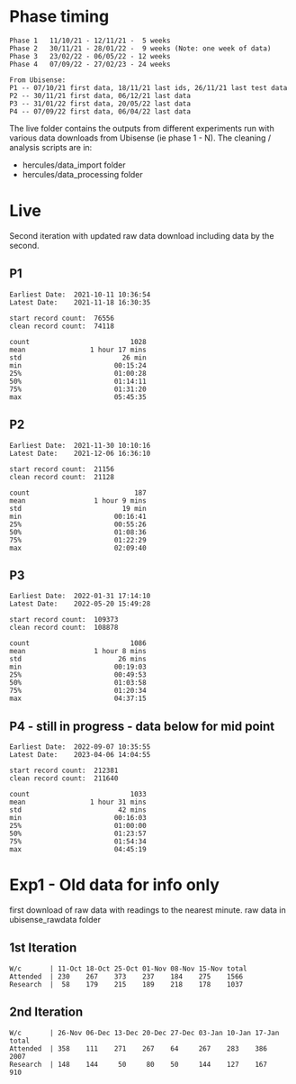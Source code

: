 # Phase timing

```
Phase 1   11/10/21 - 12/11/21 -  5 weeks 
Phase 2   30/11/21 - 28/01/22 -  9 weeks (Note: one week of data)
Phase 3   23/02/22 - 06/05/22 - 12 weeks 
Phase 4   07/09/22 - 27/02/23 - 24 weeks 

From Ubisense:
P1 -- 07/10/21 first data, 18/11/21 last ids, 26/11/21 last test data
P2 -- 30/11/21 first data, 06/12/21 last data
P3 -- 31/01/22 first data, 20/05/22 last data
P4 -- 07/09/22 first data, 06/04/22 last data
```

The live folder contains the outputs from different experiments run with various data downloads from Ubisense (ie phase 1 - N). The cleaning / analysis scripts are in:
- hercules/data_import folder
- hercules/data_processing folder


# Live 
Second iteration with updated raw data download including data by the second.

## P1
```
Earliest Date:  2021-10-11 10:36:54
Latest Date:    2021-11-18 16:30:35

start record count:  76556
clean record count:  74118

count                         1028
mean                1 hour 17 mins
std                         26 min
min                       00:15:24
25%                       01:00:28
50%                       01:14:11
75%                       01:31:20
max                       05:45:35
```

## P2 
```
Earliest Date:  2021-11-30 10:10:16
Latest Date:    2021-12-06 16:36:10

start record count:  21156
clean record count:  21128

count                          187
mean                 1 hour 9 mins
std                         19 min
min                       00:16:41
25%                       00:55:26
50%                       01:08:36
75%                       01:22:29
max                       02:09:40
```

## P3
```
Earliest Date:  2022-01-31 17:14:10
Latest Date:    2022-05-20 15:49:28

start record count:  109373
clean record count:  108878

count                         1086
mean                 1 hour 8 mins
std                        26 mins
min                       00:19:03
25%                       00:49:53
50%                       01:03:58
75%                       01:20:34
max                       04:37:15
```

## P4 - still in progress - data below for mid point
```
Earliest Date:  2022-09-07 10:35:55
Latest Date:    2023-04-06 14:04:55

start record count:  212381
clean record count:  211640

count                         1033
mean                1 hour 31 mins
std                        42 mins
min                       00:16:03
25%                       01:00:00
50%                       01:23:57
75%                       01:54:34
max                       04:45:19
```


# Exp1 - Old data for info only
first download of raw data with readings to the nearest minute. raw data in ubisense_rawdata folder


## 1st Iteration									

```									
W/c       | 11-Oct 18-Oct 25-Oct 01-Nov 08-Nov 15-Nov total 		
Attended  | 230    267    373    237    184    275    1566		
Research  |  58    179    215    189    218    178    1037	
```									
									
## 2nd Iteration									

```
W/c       | 26-Nov 06-Dec 13-Dec 20-Dec 27-Dec 03-Jan 10-Jan 17-Jan total
Attended  | 358	   111    271    267    64     267    283    386    2007
Research  | 148    144     50     80    50     144    127    167     910
```
